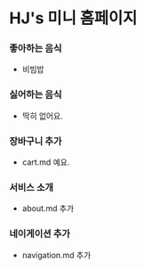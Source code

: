 # HJ's 미니 홈페이지

### 좋아하는 음식
- 비빔밥

### 싫어하는 음식
- 딱히 없어요.


### 장바구니 추가
- cart.md 예요.


### 서비스 소개
- about.md 추가


### 네이게이션 추가
- navigation.md 추가

